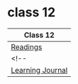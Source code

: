 # class 12

| Class 12 |
| ------- |
| [Readings](./Reading.md)|
<!-- | [Code Challenge: Class 12](https://github.com/ibrahimfqaisi/data-structures-and-algorithms/blob/main/stack-and-queue/pseudo_queue.md)|
| [Learning Journal](./LearningJournal.md) | -->
